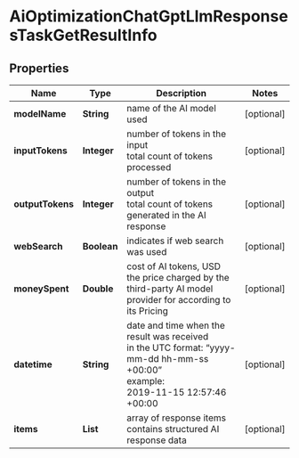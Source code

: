 # AiOptimizationChatGptLlmResponsesTaskGetResultInfo


## Properties

| Name | Type | Description | Notes |
|------------ | ------------- | ------------- | -------------|
**modelName** | **String** | name of the AI model used |[optional]|
**inputTokens** | **Integer** | number of tokens in the input<br>total count of tokens processed |[optional]|
**outputTokens** | **Integer** | number of tokens in the output<br>total count of tokens generated in the AI response |[optional]|
**webSearch** | **Boolean** | indicates if web search was used |[optional]|
**moneySpent** | **Double** | cost of AI tokens, USD<br>the price charged by the third-party AI model provider for according to its Pricing |[optional]|
**datetime** | **String** | date and time when the result was received<br>in the UTC format: “yyyy-mm-dd hh-mm-ss +00:00”<br>example:<br>2019-11-15 12:57:46 +00:00 |[optional]|
**items** | **List<AiOptimizationItem>** | array of response items<br>contains structured AI response data |[optional]|